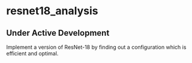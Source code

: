# resnet18_analysis
## Under Active Development

Implement a version of ResNet-18 by finding out a configuration which is efficient and optimal.
